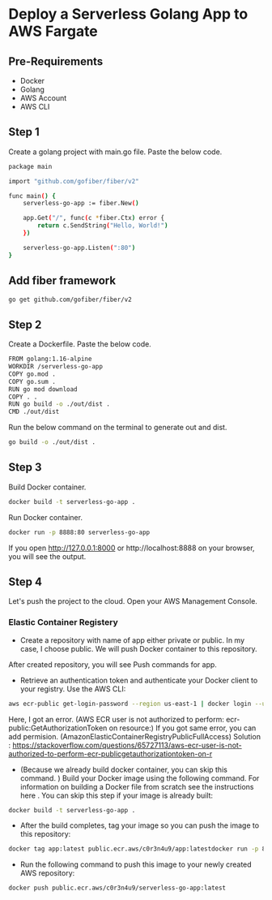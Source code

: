# Deploy a Serverless Golang App to AWS Fargate

## Pre-Requirements
* Docker
* Golang
* AWS Account
* AWS CLI


## Step 1

Create a golang project with main.go file. Paste the below code.
```bash
package main

import "github.com/gofiber/fiber/v2"

func main() {
	serverless-go-app := fiber.New()

	app.Get("/", func(c *fiber.Ctx) error {
		return c.SendString("Hello, World!")
	})

	serverless-go-app.Listen(":80")
}
```

## Add fiber framework
```bash
go get github.com/gofiber/fiber/v2
```
## Step 2

Create a Dockerfile. Paste the below code.

```bash
FROM golang:1.16-alpine
WORKDIR /serverless-go-app
COPY go.mod .
COPY go.sum .
RUN go mod download
COPY . .
RUN go build -o ./out/dist .
CMD ./out/dist
```

Run the below command on the terminal to generate out and dist.
```bash
go build -o ./out/dist .
```

## Step 3
Build Docker container.
```bash
docker build -t serverless-go-app .
```

Run Docker container.

```bash
docker run -p 8888:80 serverless-go-app
```
If you open http://127.0.0.1:8000 or http://localhost:8888 on your browser, you will see the output.

## Step 4
Let's push the project to the cloud. Open your AWS Management Console.

### Elastic Container Registery

* Create a repository with name of app either private or public. In my case, I choose public. We will push Docker container to this repository. 


After created repository, you will see Push commands for app.

* Retrieve an authentication token and authenticate your Docker client to your registry.
  Use the AWS CLI:
```bash
aws ecr-public get-login-password --region us-east-1 | docker login --username AWS --password-stdin public.ecr.aws/c0r3n4u9
```
Here, I got an error. (AWS ECR user is not authorized to perform: ecr-public:GetAuthorizationToken on resource:)
If you got same error, you can add permision. (AmazonElasticContainerRegistryPublicFullAccess)
Solution : https://stackoverflow.com/questions/65727113/aws-ecr-user-is-not-authorized-to-perform-ecr-publicgetauthorizationtoken-on-r
* (Because we already build docker container, you can skip this command.
  )
Build your Docker image using the following command. For information on building a Docker file from scratch see the instructions here . You can skip this step if your image is already built:
```bash
docker build -t serverless-go-app .
```

* After the build completes, tag your image so you can push the image to this repository:

```bash 
docker tag app:latest public.ecr.aws/c0r3n4u9/app:latestdocker run -p 8888:80 app
```

* Run the following command to push this image to your newly created AWS repository:


```bash
docker push public.ecr.aws/c0r3n4u9/serverless-go-app:latest
```
